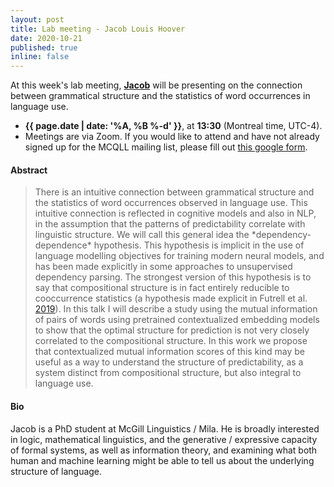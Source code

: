 ```yaml
---
layout: post
title: Lab meeting - Jacob Louis Hoover
date: 2020-10-21
published: true
inline: false 
---
```


At this week's lab meeting, [**Jacob**](/people/hoover.jacob.louis) will be presenting on the connection between grammatical structure and the statistics of word occurrences in language use.

- **{{ page.date | date: '%A, %B %-d' }}**, at **13:30** (Montreal time, UTC-4).
- Meetings are via Zoom. If you would like to attend and have not already signed up for the MCQLL mailing list, please fill out [this google form](https://forms.gle/fBu5eYfiF2Ctnv5e7).

#### Abstract

<blockquote>
	There is an intuitive connection between grammatical structure and the statistics of word occurrences observed in language use. This intuitive connection is reflected in cognitive models and also in NLP, in the assumption that the patterns of predictability correlate with linguistic structure. We will call this general idea the *dependency-dependence* hypothesis. This hypothesis is implicit in the use of language modelling objectives for training modern neural models, and has been made explicitly in some approaches to unsupervised dependency parsing. The strongest version of this hypothesis is to say that compositional structure is in fact entirely reducible to cooccurrence statistics (a hypothesis made explicit in Futrell et al. <a href="http://dx.doi.org/10.18653/v1/W19-7703">2019</a>). In this talk I will describe a study using the mutual information of pairs of words using pretrained contextualized embedding models to show that the optimal structure for prediction is not very closely correlated to the compositional structure. In this work we propose that contextualized mutual information scores of this kind may be useful as a way to understand the structure of predictability, as a system distinct from compositional structure, but also integral to language use.
</blockquote>

#### Bio
 
Jacob is a PhD student at McGill Linguistics / Mila. He is broadly interested in logic, mathematical linguistics, and the generative / expressive capacity of formal systems, as well as information theory, and examining what both human and machine learning might be able to tell us about the underlying structure of language.
